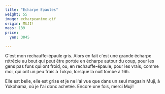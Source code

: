 ```yaml
---
title: "Echarpe Epaules"
weight: 55
image: echarpeanime.gif
origin: MUJI!
mass: 139
price:
  yen: 3045

---
```


C'est mon rechauffe-épaule gris. Alors en fait c'est une grande écharpe rétrécie au bout qui peut être portée en écharpe autour du coup, pour les gens pas funs qui ont froid, ou, en rechauffe-épaule, pour les vrais, comme moi, qui ont un peu frais à Tokyo, lorsque la nuit tombe à 16h. 

Elle est belle, elle est grise et je ne l'ai vue que dans un seul magasin Muji, à Yokohama, où je l'ai donc achetée. Encore une fois, merci Muji!